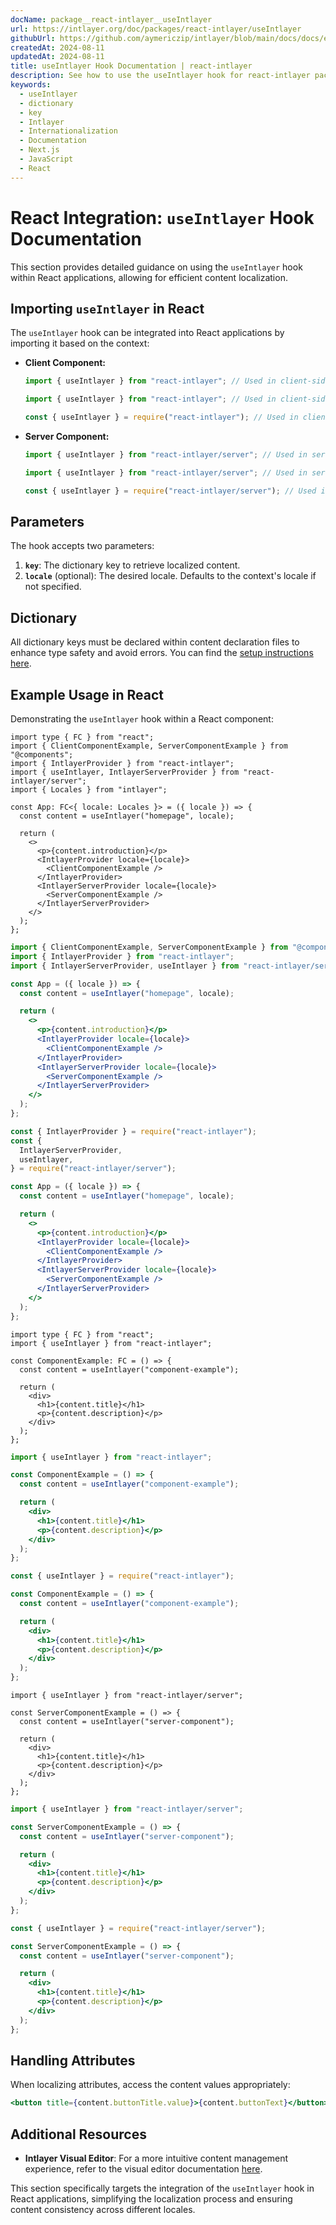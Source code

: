 ```yaml
---
docName: package__react-intlayer__useIntlayer
url: https://intlayer.org/doc/packages/react-intlayer/useIntlayer
githubUrl: https://github.com/aymericzip/intlayer/blob/main/docs/docs/en/packages/react-intlayer/useIntlayer.md
createdAt: 2024-08-11
updatedAt: 2024-08-11
title: useIntlayer Hook Documentation | react-intlayer
description: See how to use the useIntlayer hook for react-intlayer package
keywords:
  - useIntlayer
  - dictionary
  - key
  - Intlayer
  - Internationalization
  - Documentation
  - Next.js
  - JavaScript
  - React
---
```


# React Integration: `useIntlayer` Hook Documentation

This section provides detailed guidance on using the `useIntlayer` hook within React applications, allowing for efficient content localization.

## Importing `useIntlayer` in React

The `useIntlayer` hook can be integrated into React applications by importing it based on the context:

- **Client Component:**

  ```typescript codeFormat="typescript"
  import { useIntlayer } from "react-intlayer"; // Used in client-side React components
  ```

  ```javascript codeFormat="esm"
  import { useIntlayer } from "react-intlayer"; // Used in client-side React components
  ```

  ```javascript codeFormat="commonjs"
  const { useIntlayer } = require("react-intlayer"); // Used in client-side React components
  ```

- **Server Component:**

  ```typescript codeFormat="commonjs"
  import { useIntlayer } from "react-intlayer/server"; // Used in server-side React components
  ```

  ```javascript codeFormat="esm"
  import { useIntlayer } from "react-intlayer/server"; // Used in server-side React components
  ```

  ```javascript codeFormat="commonjs"
  const { useIntlayer } = require("react-intlayer/server"); // Used in server-side React components
  ```

## Parameters

The hook accepts two parameters:

1. **`key`**: The dictionary key to retrieve localized content.
2. **`locale`** (optional): The desired locale. Defaults to the context's locale if not specified.

## Dictionary

All dictionary keys must be declared within content declaration files to enhance type safety and avoid errors. You can find the [setup instructions here](https://github.com/aymericzip/intlayer/blob/main/docs/docs/en/dictionary/get_started.md).

## Example Usage in React

Demonstrating the `useIntlayer` hook within a React component:

```tsx fileName="src/app.tsx" codeFormat="typescript"
import type { FC } from "react";
import { ClientComponentExample, ServerComponentExample } from "@components";
import { IntlayerProvider } from "react-intlayer";
import { useIntlayer, IntlayerServerProvider } from "react-intlayer/server";
import { Locales } from "intlayer";

const App: FC<{ locale: Locales }> = ({ locale }) => {
  const content = useIntlayer("homepage", locale);

  return (
    <>
      <p>{content.introduction}</p>
      <IntlayerProvider locale={locale}>
        <ClientComponentExample />
      </IntlayerProvider>
      <IntlayerServerProvider locale={locale}>
        <ServerComponentExample />
      </IntlayerServerProvider>
    </>
  );
};
```

```jsx fileName="src/app.mjx" codeFormat="esm"
import { ClientComponentExample, ServerComponentExample } from "@components";
import { IntlayerProvider } from "react-intlayer";
import { IntlayerServerProvider, useIntlayer } from "react-intlayer/server";

const App = ({ locale }) => {
  const content = useIntlayer("homepage", locale);

  return (
    <>
      <p>{content.introduction}</p>
      <IntlayerProvider locale={locale}>
        <ClientComponentExample />
      </IntlayerProvider>
      <IntlayerServerProvider locale={locale}>
        <ServerComponentExample />
      </IntlayerServerProvider>
    </>
  );
};
```

```jsx fileName="src/app.csx" codeFormat="commonjs"
const { IntlayerProvider } = require("react-intlayer");
const {
  IntlayerServerProvider,
  useIntlayer,
} = require("react-intlayer/server");

const App = ({ locale }) => {
  const content = useIntlayer("homepage", locale);

  return (
    <>
      <p>{content.introduction}</p>
      <IntlayerProvider locale={locale}>
        <ClientComponentExample />
      </IntlayerProvider>
      <IntlayerServerProvider locale={locale}>
        <ServerComponentExample />
      </IntlayerServerProvider>
    </>
  );
};
```

```tsx fileName="src/components/ComponentExample.tsx" codeFormat="typescript"
import type { FC } from "react";
import { useIntlayer } from "react-intlayer";

const ComponentExample: FC = () => {
  const content = useIntlayer("component-example");

  return (
    <div>
      <h1>{content.title}</h1>
      <p>{content.description}</p>
    </div>
  );
};
```

```jsx fileName="src/components/ComponentExample.mjx" codeFormat="esm"
import { useIntlayer } from "react-intlayer";

const ComponentExample = () => {
  const content = useIntlayer("component-example");

  return (
    <div>
      <h1>{content.title}</h1>
      <p>{content.description}</p>
    </div>
  );
};
```

```jsx fileName="src/components/ComponentExample.csx" codeFormat="commonjs"
const { useIntlayer } = require("react-intlayer");

const ComponentExample = () => {
  const content = useIntlayer("component-example");

  return (
    <div>
      <h1>{content.title}</h1>
      <p>{content.description}</p>
    </div>
  );
};
```

```tsx fileName="src/components/ServerComponentExample.tsx" codeFormat="typescript"
import { useIntlayer } from "react-intlayer/server";

const ServerComponentExample = () => {
  const content = useIntlayer("server-component");

  return (
    <div>
      <h1>{content.title}</h1>
      <p>{content.description}</p>
    </div>
  );
};
```

```jsx fileName="src/components/ServerComponentExample.mjx" codeFormat="esm"
import { useIntlayer } from "react-intlayer/server";

const ServerComponentExample = () => {
  const content = useIntlayer("server-component");

  return (
    <div>
      <h1>{content.title}</h1>
      <p>{content.description}</p>
    </div>
  );
};
```

```jsx fileName="src/components/ServerComponentExample.csx" codeFormat="commonjs"
const { useIntlayer } = require("react-intlayer/server");

const ServerComponentExample = () => {
  const content = useIntlayer("server-component");

  return (
    <div>
      <h1>{content.title}</h1>
      <p>{content.description}</p>
    </div>
  );
};
```

## Handling Attributes

When localizing attributes, access the content values appropriately:

```jsx
<button title={content.buttonTitle.value}>{content.buttonText}</button>
```

## Additional Resources

- **Intlayer Visual Editor**: For a more intuitive content management experience, refer to the visual editor documentation [here](https://github.com/aymericzip/intlayer/blob/main/docs/docs/en/intlayer_visual_editor.md).

This section specifically targets the integration of the `useIntlayer` hook in React applications, simplifying the localization process and ensuring content consistency across different locales.
